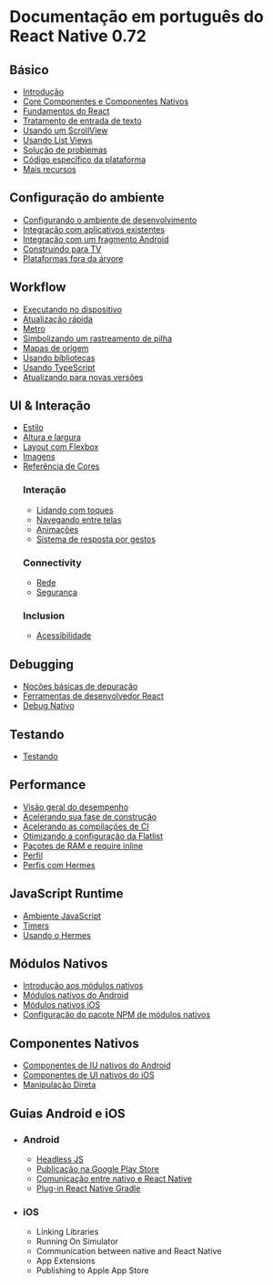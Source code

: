 # Documentação em português do React Native 0.72

## Básico
* [Introdução](/docs/getting-started.md)
* [Core Componentes e Componentes Nativos](/docs/intro-react-native-components.md)
* [Fundamentos do React](/docs/intro-react.md)
* [Tratamento de entrada de texto](/docs/handling-text-input.md)
* [Usando um ScrollView](/docs/using-a-scrollview.md)
* [Usando List Views](/docs/using-a-listview.md)
* [Solução de problemas](/docs/troubleshooting.md)
* [Código específico da plataforma](/docs/platform-specific-code.md)
* [Mais recursos](/docs/more-resources.md)

## Configuração do ambiente
* [Configurando o ambiente de desenvolvimento](/docs/environment-setup.md)
* [Integração com aplicativos existentes](/docs/integration-with-existing-apps.md)
* [Integração com um fragmento Android](/docs/integration-with-android-fragment.md)
* [Construindo para TV](/docs/building-for-tv.md)
* [Plataformas fora da árvore](/docs/out-of-tree-platforms.md)

## Workflow
* [Executando no dispositivo](/docs/running-on-device.md)
* [Atualização rápida](/docs/fast-refresh.md)
* [Metro](/docs/metro.md)
* [Simbolizando um rastreamento de pilha](/docs/symbolication.md)
* [Mapas de origem](/docs/sourcemaps.md)
* [Usando bibliotecas](/docs/libraries.md)
* [Usando TypeScript](/docs/typescript.md)
* [Atualizando para novas versões](/docs/upgrading.md)

## UI & Interação
* [Estilo](/docs/style.md)
* [Altura e largura](/docs/height-and-width.md)
* [Layout com Flexbox](/docs/flexbox.md)
* [Imagens](/docs/images.md)
* [Referência de Cores](/docs/colors.md)
    ### Interação
    * [Lidando com toques](/docs/handling-touches.md)
    * [Navegando entre telas](/docs/navigation.md)
    * [Animações](/docs/animations.md)
    * [Sistema de resposta por gestos](/docs/gesture-responder-system.md)
    ### Connectivity
    * [Rede](/docs/network.md)
    * [Segurança](/docs/security.md)
    ### Inclusion
    * [Acessibilidade](/docs/accessibility.md)

## Debugging
* [Noções básicas de depuração](/docs/debugging.md)
* [Ferramentas de desenvolvedor React](/docs/react-devtools.md)
* [Debug Nativo](/docs/native-debugging.md)

## Testando
* [Testando](/docs/testing-overview.md)

## Performance
* [Visão geral do desempenho](/docs/performance.md)
* [Acelerando sua fase de construção](/docs/build-speed.md)
* [Acelerando as compilações de CI](/docs/speeding-ci-builds.md)
* [Otimizando a configuração da Flatlist](/docs/optimizing-flatlist-configuration.md)
* [Pacotes de RAM e require inline](/docs/ram-bundles-inline-requires.md)
* [Perfil](/docs/profiling.md)
* [Perfis com Hermes](/docs/profile-hermes.md)

## JavaScript Runtime
* [Ambiente JavaScript](/docs/javascript-environment.md)
* [Timers](/docs/timers.md)
* [Usando o Hermes](/docs/using-hermes.md)

## Módulos Nativos
* [Introdução aos módulos nativos](/docs/native-modules-intro.md)
* [Módulos nativos do Android](/docs/native-modules-android.md)
* [Módulos nativos iOS](/docs/native-modules-ios.md)
* [Configuração do pacote NPM de módulos nativos](/docs/native-modules-setup.md)

## Componentes Nativos
* [Componentes de IU nativos do Android](/docs/native-components-android.md)
* [Componentes de UI nativos do iOS](/docs/native-components-ios.md)
* [Manipulação Direta](/docs/direct-manipulation.md)

## Guias Android e iOS

* ### Android
    * [Headless JS](/docs/headless-js-android.md)
    * [Publicação na Google Play Store](/docs/signed-apk-android.md)
    * [Comunicação entre nativo e React Native](/docs/communication-android.md)
    * [Plug-in React Native Gradle](/docs/react-native-gradle-plugin.md)

* ### iOS
    * Linking Libraries
    * Running On Simulator
    * Communication between native and React Native
    * App Extensions    
    * Publishing to Apple App Store
